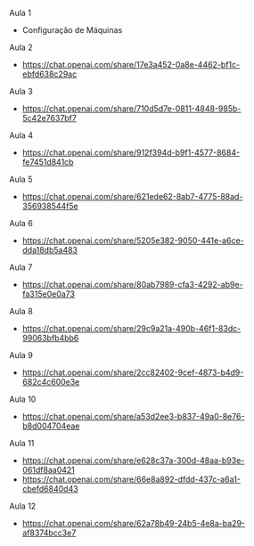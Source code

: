 Aula 1
- Configuração de Máquinas

Aula 2
-  https://chat.openai.com/share/17e3a452-0a8e-4462-bf1c-ebfd638c29ac

Aula 3
- https://chat.openai.com/share/710d5d7e-0811-4848-985b-5c42e7637bf7

Aula 4
- https://chat.openai.com/share/912f394d-b9f1-4577-8684-fe7451d841cb

Aula 5
- https://chat.openai.com/share/621ede62-8ab7-4775-88ad-356938544f5e

Aula 6
- https://chat.openai.com/share/5205e382-9050-441e-a6ce-dda18db5a483

Aula 7
- https://chat.openai.com/share/80ab7989-cfa3-4292-ab9e-fa315e0e0a73

Aula 8
- https://chat.openai.com/share/29c9a21a-490b-46f1-83dc-99063bfb4bb6

Aula 9
- https://chat.openai.com/share/2cc82402-9cef-4873-b4d9-682c4c600e3e

Aula 10
- https://chat.openai.com/share/a53d2ee3-b837-49a0-8e76-b8d004704eae

Aula 11
- https://chat.openai.com/share/e628c37a-300d-48aa-b93e-061df8aa0421
- https://chat.openai.com/share/66e8a892-dfdd-437c-a6a1-cbefd6840d43

Aula 12
- https://chat.openai.com/share/62a78b49-24b5-4e8a-ba29-af8374bcc3e7




